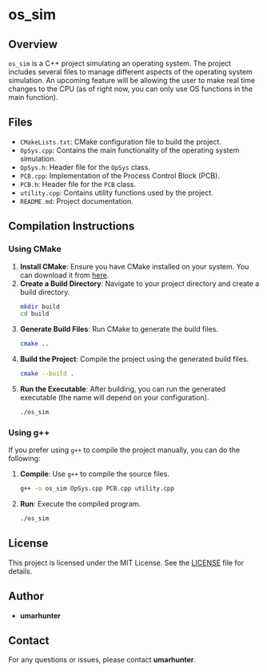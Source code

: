 # os_sim

## Overview
`os_sim` is a C++ project simulating an operating system. The project includes several files to manage different aspects of the operating system simulation. An upcoming feature will be allowing the user to make real time changes to the CPU (as of right now, you can only use OS functions in the main function).

## Files
- `CMakeLists.txt`: CMake configuration file to build the project.
- `OpSys.cpp`: Contains the main functionality of the operating system simulation.
- `OpSys.h`: Header file for the `OpSys` class.
- `PCB.cpp`: Implementation of the Process Control Block (PCB).
- `PCB.h`: Header file for the `PCB` class.
- `utility.cpp`: Contains utility functions used by the project.
- `README.md`: Project documentation.

## Compilation Instructions

### Using CMake
1. **Install CMake**: Ensure you have CMake installed on your system. You can download it from [here](https://cmake.org/download/).
2. **Create a Build Directory**: Navigate to your project directory and create a build directory.
    ```sh
    mkdir build
    cd build
    ```
3. **Generate Build Files**: Run CMake to generate the build files.
    ```sh
    cmake ..
    ```
4. **Build the Project**: Compile the project using the generated build files.
    ```sh
    cmake --build .
    ```
5. **Run the Executable**: After building, you can run the generated executable (the name will depend on your configuration).
    ```sh
    ./os_sim
    ```

### Using g++
If you prefer using `g++` to compile the project manually, you can do the following:
1. **Compile**: Use `g++` to compile the source files.
    ```sh
    g++ -o os_sim OpSys.cpp PCB.cpp utility.cpp
    ```
2. **Run**: Execute the compiled program.
    ```sh
    ./os_sim
    ```

## License
This project is licensed under the MIT License. See the [LICENSE](LICENSE) file for details.

## Author
- **umarhunter**

## Contact
For any questions or issues, please contact **umarhunter**.
